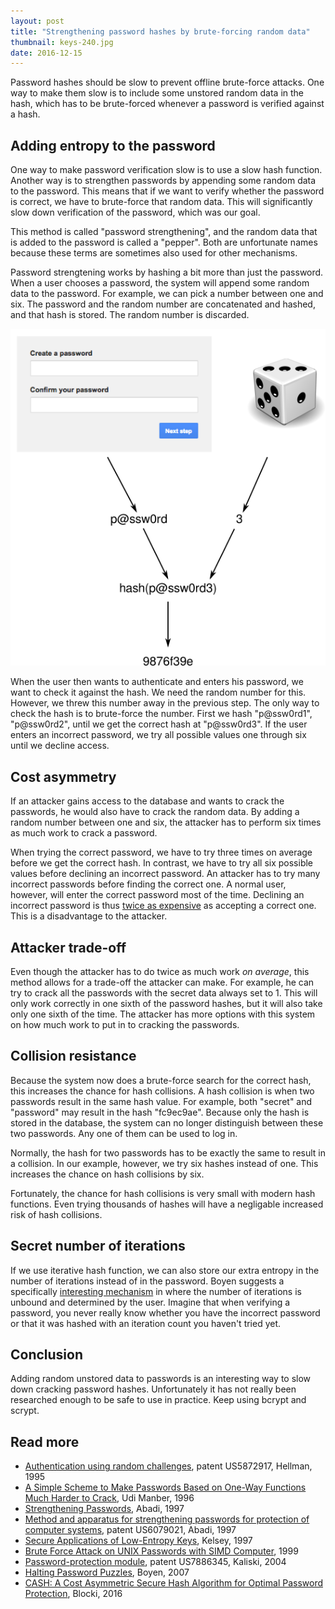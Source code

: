 ```yaml
---
layout: post
title: "Strengthening password hashes by brute-forcing random data"
thumbnail: keys-240.jpg
date: 2016-12-15
---
```


Password hashes should be slow to prevent offline brute-force attacks. One way to make them slow is to include some unstored random data in the hash, which has to be brute-forced whenever a password is verified against a hash.

## Adding entropy to the password

One way to make password verification slow is to use a slow hash function. Another way is to strengthen passwords by appending some random data to the password. This means that if we want to verify whether the password is correct, we have to brute-force that random data. This will significantly slow down verification of the password, which was our goal.

This method is called "password strengthening", and the random data that is added to the password is called a "pepper". Both are unfortunate names because these terms are sometimes also used for other mechanisms.

Password strengtening works by hashing a bit more than just the password. When a user chooses a password, the system will append some random data to the password. For example, we can pick a number between one and six. The password and the random number are concatenated and hashed, and that hash is stored. The random number is discarded.

![The password and random data are hashed](/images/secret-salt-save-password.png)

When the user then wants to authenticate and enters his password, we want to check it against the hash. We need the random number for this. However, we threw this number away in the previous step. The only way to check the hash is to brute-force the number. First we hash "p@ssw0rd1", "p@ssw0rd2", until we get the correct hash at "p@ssw0rd3". If the user enters an incorrect password, we try all possible values one through six until we decline access.

## Cost asymmetry

If an attacker gains access to the database and wants to crack the passwords, he would also have to crack the random data. By adding a random number between one and six, the attacker has to perform six times as much work to crack a password.

When trying the correct password, we have to try three times on average before we get the correct hash. In contrast, we have to try all six possible values before declining an incorrect password. An attacker has to try many incorrect passwords before finding the correct one. A normal user, however, will enter the correct password most of the time. Declining an incorrect password is thus [twice as expensive](https://security.stackexchange.com/questions/144536/secret-salts-why-do-they-slow-down-attacker-more-than-they-do-me) as accepting a correct one. This is a disadvantage to the attacker.

## Attacker trade-off

Even though the attacker has to do twice as much work *on average*, this method allows for a trade-off the attacker can make. For example, he can try to crack all the passwords with the secret data always set to 1. This will only work correctly in one sixth of the password hashes, but it will also take only one sixth of the time. The attacker has more options with this system on how much work to put in to cracking the passwords.

## Collision resistance

Because the system now does a brute-force search for the correct hash, this increases the chance for hash collisions. A hash collision is when two passwords result in the same hash value. For example, both "secret" and "password" may result in the hash "fc9ec9ae". Because only the hash is stored in the database, the system can no longer distinguish between these two passwords. Any one of them can be used to log in.

Normally, the hash for two passwords has to be exactly the same to result in a collision. In our example, however, we try six hashes instead of one. This increases the chance on hash collisions by six.

Fortunately, the chance for hash collisions is very small with modern hash functions. Even trying thousands of hashes will have a negligable increased risk of hash collisions.

## Secret number of iterations

If we use iterative hash function, we can also store our extra entropy in the number of iterations instead of in the password. Boyen suggests a specifically [interesting mechanism](http://crypto.stanford.edu/~xb//security07/hkdf.pdf) in where the number of iterations is unbound and determined by the user. Imagine that when verifying a password, you never really know whether you have the incorrect password or that it was hashed with an iteration count you haven't tried yet.

## Conclusion

Adding random unstored data to passwords is an interesting way to slow down cracking password hashes. Unfortunately it has not really been researched enough to be safe to use in practice. Keep using bcrypt and scrypt.

## Read more

* [Authentication using random challenges](https://www.google.com/patents/US5872917), patent US5872917, Hellman, 1995
* [A Simple Scheme to Make Passwords Based on One-Way Functions Much Harder to Crack](http://webglimpse.net/trial/bins/TR94-34.pdf), Udi Manber, 1996
* [Strengthening Passwords](ftp://gatekeeper.dec.com/pub/DEC/SRC/technical-notes/SRC-1997-033.pdf), Abadi, 1997
* [Method and apparatus for strengthening passwords for protection of computer systems](https://www.google.com/patents/US6079021), patent US6079021, Abadi, 1997
* [Secure Applications of Low-Entropy Keys](https://www.schneier.com/academic/paperfiles/paper-low-entropy.pdf), Kelsey, 1997
* [Brute Force Attack on UNIX Passwords with SIMD Computer](https://www.usenix.org/legacy/events/sec99/full_papers/kedem/kedem.pdf), 1999
* [Password-protection module](https://www.google.com/patents/US7886345), patent US7886345, Kaliski, 2004
* [Halting Password Puzzles](http://crypto.stanford.edu/~xb//security07/hkdf.pdf), Boyen, 2007
* [CASH: A Cost Asymmetric Secure Hash Algorithm for Optimal Password Protection](https://arxiv.org/pdf/1509.00239.pdf), Blocki, 2016
